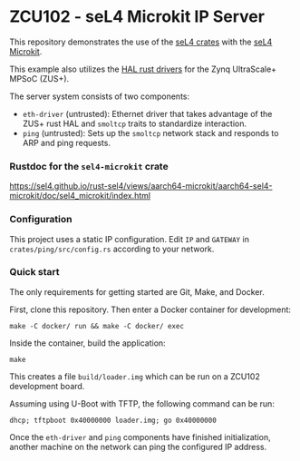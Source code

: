 # ZCU102 - seL4 Microkit IP Server

This repository demonstrates the use of the [seL4 crates](https://github.com/seL4/rust-sel4) with
the [seL4 Microkit](https://github.com/seL4/microkit).

This example also utilizes the [HAL rust drivers](https://github.com/dornerworks/zynqmp_hal) for the Zynq UltraScale+ MPSoC (ZUS+). 

The server system consists of two components:

- `eth-driver` (untrusted): Ethernet driver that takes advantage of the ZUS+ rust HAL and `smoltcp` traits to standardize interaction.
- `ping` (untrusted): Sets up the `smoltcp` network stack and responds to ARP and ping requests.

### Rustdoc for the `sel4-microkit` crate

https://sel4.github.io/rust-sel4/views/aarch64-microkit/aarch64-sel4-microkit/doc/sel4_microkit/index.html

### Configuration

This project uses a static IP configuration. Edit `IP` and `GATEWAY` in `crates/ping/src/config.rs` according to your network.

### Quick start

The only requirements for getting started are Git, Make, and Docker.

First, clone this repository. Then enter a Docker container for development:

```
make -C docker/ run && make -C docker/ exec
```

Inside the container, build the application:

```
make
```

This creates a file `build/loader.img` which can be run on a ZCU102 development board.

Assuming using U-Boot with TFTP, the following command can be run:

```
dhcp; tftpboot 0x40000000 loader.img; go 0x40000000
```

Once the `eth-driver` and `ping` components have finished initialization, another machine on the network can ping the configured IP address.
